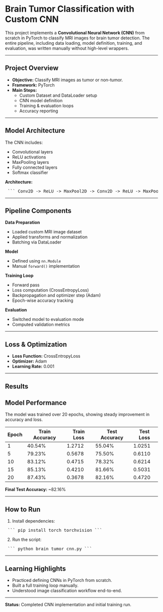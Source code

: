# Brain Tumor Classification with Custom CNN

This project implements a **Convolutional Neural Network (CNN)** from scratch in PyTorch to classify MRI images for brain tumor detection. The entire pipeline, including data loading, model definition, training, and evaluation, was written manually without high-level wrappers.

---

## Project Overview

- **Objective:** Classify MRI images as tumor or non-tumor.
- **Framework:** PyTorch
- **Main Steps:**
  - Custom Dataset and DataLoader setup
  - CNN model definition
  - Training & evaluation loops
  - Accuracy reporting

---

## Model Architecture

The CNN includes:

- Convolutional layers
- ReLU activations
- MaxPooling layers
- Fully connected layers
- Softmax classifier

**Architecture:**

<pre> ``` Conv2D -> ReLU -> MaxPool2D -> Conv2D -> ReLU -> MaxPool2D -> Flatten -> Linear -> ReLU -> Linear -> Softmax ``` </pre>


---

## Pipeline Components

**Data Preparation**
- Loaded custom MRI image dataset
- Applied transforms and normalization
- Batching via DataLoader

**Model**
- Defined using `nn.Module`
- Manual `forward()` implementation

**Training Loop**
- Forward pass
- Loss computation (CrossEntropyLoss)
- Backpropagation and optimizer step (Adam)
- Epoch-wise accuracy tracking

**Evaluation**
- Switched model to evaluation mode
- Computed validation metrics

---

## Loss & Optimization

- **Loss Function:** CrossEntropyLoss
- **Optimizer:** Adam
- **Learning Rate:** 0.001

---

## Results

## Model Performance

The model was trained over 20 epochs, showing steady improvement in accuracy and loss.

| Epoch | Train Accuracy | Train Loss | Test Accuracy | Test Loss |
|-------|----------------|------------|---------------|-----------|
| 1     | 40.54%         | 1.2712     | 55.04%        | 1.0251    |
| 5     | 79.23%         | 0.5678     | 75.50%        | 0.6110    |
| 10    | 83.12%         | 0.4715     | 78.32%        | 0.6214    |
| 15    | 85.13%         | 0.4210     | 81.66%        | 0.5031    |
| 20    | 87.43%         | 0.3678     | 82.16%        | 0.4720    |

**Final Test Accuracy:** ~82.16%

---

## How to Run

1. Install dependencies:
<pre> ``` pip install torch torchvision ``` </pre>


2. Run the script:
<pre> ``` python brain_tumor_cnn.py ``` </pre>


---

## Learning Highlights

- Practiced defining CNNs in PyTorch from scratch.
- Built a full training loop manually.
- Understood image classification workflow end-to-end.

---

**Status:** Completed CNN implementation and initial training run.
